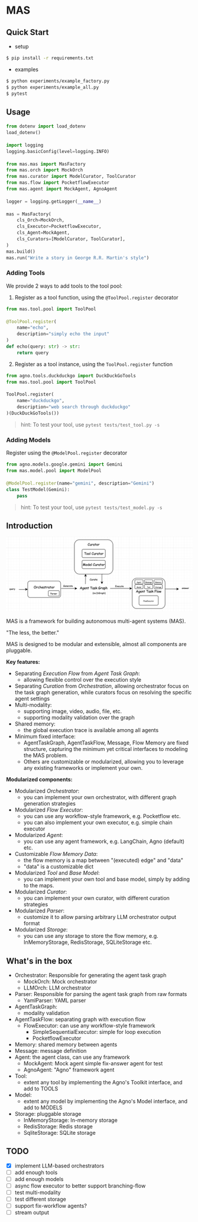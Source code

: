 # MAS

## Quick Start

- setup

```bash
$ pip install -r requirements.txt
```

- examples

```bash
$ python experiments/example_factory.py
$ python experiments/example_all.py
$ pytest
```

## Usage
```python
from dotenv import load_dotenv
load_dotenv()

import logging
logging.basicConfig(level=logging.INFO)

from mas.mas import MasFactory
from mas.orch import MockOrch
from mas.curator import ModelCurator, ToolCurator
from mas.flow import PocketflowExecutor
from mas.agent import MockAgent, AgnoAgent

logger = logging.getLogger(__name__)

mas = MasFactory(
    cls_Orch=MockOrch,
    cls_Executor=PocketflowExecutor,
    cls_Agent=MockAgent,
    cls_Curators=[ModelCurator, ToolCurator],
)
mas.build()
mas.run("Write a story in George R.R. Martin's style")
```

### Adding Tools
We provide 2 ways to add tools to the tool pool:
1. Register as a tool function, using the `@ToolPool.register` decorator
```python
from mas.tool.pool import ToolPool

@ToolPool.register(
    name="echo",
    description="simply echo the input"
)
def echo(query: str) -> str:
    return query
```
2. Register as a tool instance, using the `ToolPool.register` function
```python
from agno.tools.duckduckgo import DuckDuckGoTools
from mas.tool.pool import ToolPool

ToolPool.register(
    name="duckduckgo",
    description="web search through duckduckgo"
)(DuckDuckGoTools())
```

> hint: To test your tool, use `pytest tests/test_tool.py -s`

### Adding Models
Register using the `@ModelPool.register` decorator
```python
from agno.models.google.gemini import Gemini
from mas.model.pool import ModelPool

@ModelPool.register(name="gemini", description="Gemini")
class TestModel(Gemini):
    pass
```

> hint: To test your tool, use `pytest tests/test_model.py -s`

## Introduction
![MAS framework](assets/arch.png)

MAS is a framework for building autonomous multi-agent systems (MAS).

"The less, the better."

MAS is designed to be modular and extensible, almost all components are pluggable.

**Key features:**
- Separating *Execution Flow* from *Agent Task Graph*:
  - allowing flexible control over the execution style
- Separating *Curation* from *Orchestration*, allowing orchestrator focus on the task graph generation, while curators focus on resolving the specific agent settings
- Multi-modality:
  - supporting image, video, audio, file, etc.
  - supporting modality validation over the graph
- Shared memory:
  - the global execution trace is available among all agents
- Minimum fixed interface:
  - AgentTaskGraph, AgentTaskFlow, Message, Flow Memory are fixed structure, capturing the minimum yet critical interfaces to modeling the MAS problem.
  - Others are customizable or modularized, allowing you to leverage any existing frameworks or implement your own.

**Modularized components:**
- Modularized *Orchestrator*:
  - you can implement your own orchestrator, with different graph generation strategies
- Modularized *Flow Executor*: 
  - you can use any workflow-style framework, e.g. Pocketflow etc.
  - you can also implement your own executor, e.g. simple chain executor
- Modularized *Agent*: 
  - you can use any agent framework, e.g. LangChain, Agno (default) etc.
- Customizable *Flow Memory Data*:
  - the flow memory is a map between "(executed) edge" and "data"
  - "data" is a customizable dict
- Modularized *Tool* and *Base Model*:
  - you can implement your own tool and base model, simply by adding to the maps.
- Modularized *Curator*:
  - you can implement your own curator, with different curation strategies
- Modularized *Parser*:
  - customize it to allow parsing arbitrary LLM orchestrator output format
- Modularized *Storage*:
  - you can use any storage to store the flow memory, e.g. InMemoryStorage, RedisStorage, SQLiteStorage etc.

## What's in the box

- Orchestrator: Responsible for generating the agent task graph
  - MockOrch: Mock orchestrator
  - LLMOrch: LLM orchestrator
- Parser: Responsible for parsing the agent task graph from raw formats
  - YamlParser: YAML parser
- AgentTaskGraph:
  - modality validation
- AgentTaskFlow: separating graph with execution flow
  - FlowExecutor: can use any workflow-style framework
    - SimpleSequentialExecutor: simple for loop execution
    - PocketflowExecutor
- Memory: shared memory between agents
- Message: message definition
- Agent: the agent class, can use any framework
  - MockAgent: Mock agent simple fix-answer agent for test
  - AgnoAgent: "Agno" framework agent
- Tool:
  - extent any tool by implementing the Agno's Toolkit interface, and add to TOOLS
- Model:
  - extent any model by implementing the Agno's Model interface, and add to MODELS
- Storage: pluggable storage
  - InMemoryStorage: In-memory storage
  - RedisStorage: Redis storage
  - SqliteStorage: SQLite storage

## TODO

- [X] implement LLM-based orchestrators
- [ ] add enough tools
- [ ] add enough models
- [ ] async flow executor to better support branching-flow
- [ ] test multi-modality
- [ ] test different storage
- [ ] support fix-workflow agents?
- [ ] stream output
